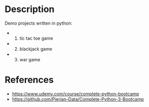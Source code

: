 # Description

Demo projects written in python:
- 01. tic tac toe game
- 02. blackjack game
- 03. war game
  
# References

- https://www.udemy.com/course/complete-python-bootcamp
- https://github.com/Pierian-Data/Complete-Python-3-Bootcamp




